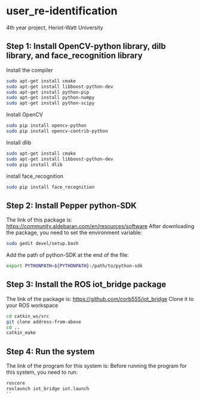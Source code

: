 user_re-identification
====
4th year project, Heriot-Watt University

Step 1: Install OpenCV-python library, dilb library, and face_recognition library
-------
Install the compiler 
```Bash
sudo apt-get install cmake
sudo apt-get install libboost-python-dev
sudo apt-get install python-pip
sudo apt-get install python-numpy
sudo apt-get install python-scipy
```
Install OpenCV
```Bash
sudo pip install opencv-python
sudo pip install opencv-contrib-python
```
Install dlib
```Bash
sudo apt-get install cmake
sudo apt-get install libboost-python-dev
sudo pip install dlib
```
install face_recognition
```Bash
sudo pip install face_recognition
```
Step 2: Install Pepper python-SDK
-------
The link of this package is: https://community.aldebaran.com/en/resources/software
After downloading the package, you need to set the environment variable:
```Bash
sudo gedit devel/setup.bash
```
Add the path of python-SDK at the end of the file:
```Bash
export PYTHONPATH=${PYTHONPATH}:/path/to/python-sdk
```
Step 3: Install the ROS iot_bridge package 
--------
The link of the package is: https://github.com/corb555/iot_bridge
Clone it to your ROS workspace
```Bash
cd catkin_ws/src
git clone address-from-above
cd ..
catkin_make
```
Step 4: Run the system
-------
The link of the program for this system is: 
Before running the program for this system, you need to run:
```Bash
roscore
roslaunch iot_bridge iot.launch
``
